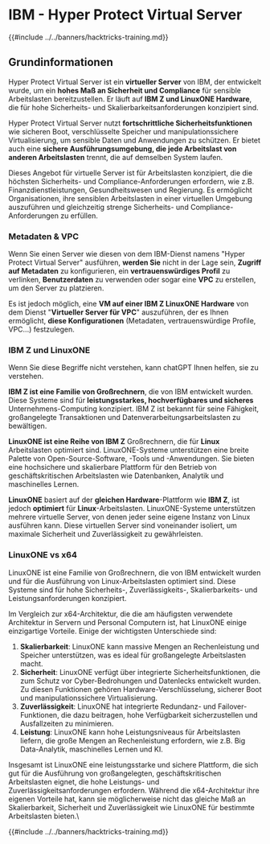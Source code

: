 # IBM - Hyper Protect Virtual Server

{{#include ../../banners/hacktricks-training.md}}

## Grundinformationen

Hyper Protect Virtual Server ist ein **virtueller Server** von IBM, der entwickelt wurde, um ein **hohes Maß an Sicherheit und Compliance** für sensible Arbeitslasten bereitzustellen. Er läuft auf **IBM Z und LinuxONE Hardware**, die für hohe Sicherheits- und Skalierbarkeitsanforderungen konzipiert sind.

Hyper Protect Virtual Server nutzt **fortschrittliche Sicherheitsfunktionen** wie sicheren Boot, verschlüsselte Speicher und manipulationssichere Virtualisierung, um sensible Daten und Anwendungen zu schützen. Er bietet auch eine **sichere Ausführungsumgebung, die jede Arbeitslast von anderen Arbeitslasten** trennt, die auf demselben System laufen.

Dieses Angebot für virtuelle Server ist für Arbeitslasten konzipiert, die die höchsten Sicherheits- und Compliance-Anforderungen erfordern, wie z.B. Finanzdienstleistungen, Gesundheitswesen und Regierung. Es ermöglicht Organisationen, ihre sensiblen Arbeitslasten in einer virtuellen Umgebung auszuführen und gleichzeitig strenge Sicherheits- und Compliance-Anforderungen zu erfüllen.

### Metadaten & VPC

Wenn Sie einen Server wie diesen von dem IBM-Dienst namens "Hyper Protect Virtual Server" ausführen, **werden Sie** nicht in der Lage sein, **Zugriff auf Metadaten** zu konfigurieren, ein **vertrauenswürdiges Profil** zu verlinken, **Benutzerdaten** zu verwenden oder sogar eine **VPC** zu erstellen, um den Server zu platzieren.

Es ist jedoch möglich, eine **VM auf einer IBM Z LinuxONE Hardware** von dem Dienst "**Virtueller Server für VPC**" auszuführen, der es Ihnen ermöglicht, **diese Konfigurationen** (Metadaten, vertrauenswürdige Profile, VPC...) festzulegen.

### IBM Z und LinuxONE

Wenn Sie diese Begriffe nicht verstehen, kann chatGPT Ihnen helfen, sie zu verstehen.

**IBM Z ist eine Familie von Großrechnern**, die von IBM entwickelt wurden. Diese Systeme sind für **leistungsstarkes, hochverfügbares und sicheres** Unternehmens-Computing konzipiert. IBM Z ist bekannt für seine Fähigkeit, großangelegte Transaktionen und Datenverarbeitungsarbeitslasten zu bewältigen.

**LinuxONE ist eine Reihe von IBM Z** Großrechnern, die für **Linux** Arbeitslasten optimiert sind. LinuxONE-Systeme unterstützen eine breite Palette von Open-Source-Software, -Tools und -Anwendungen. Sie bieten eine hochsichere und skalierbare Plattform für den Betrieb von geschäftskritischen Arbeitslasten wie Datenbanken, Analytik und maschinelles Lernen.

**LinuxONE** basiert auf der **gleichen Hardware**-Plattform wie **IBM Z**, ist jedoch **optimiert** für **Linux**-Arbeitslasten. LinuxONE-Systeme unterstützen mehrere virtuelle Server, von denen jeder seine eigene Instanz von Linux ausführen kann. Diese virtuellen Server sind voneinander isoliert, um maximale Sicherheit und Zuverlässigkeit zu gewährleisten.

### LinuxONE vs x64

LinuxONE ist eine Familie von Großrechnern, die von IBM entwickelt wurden und für die Ausführung von Linux-Arbeitslasten optimiert sind. Diese Systeme sind für hohe Sicherheits-, Zuverlässigkeits-, Skalierbarkeits- und Leistungsanforderungen konzipiert.

Im Vergleich zur x64-Architektur, die die am häufigsten verwendete Architektur in Servern und Personal Computern ist, hat LinuxONE einige einzigartige Vorteile. Einige der wichtigsten Unterschiede sind:

1. **Skalierbarkeit**: LinuxONE kann massive Mengen an Rechenleistung und Speicher unterstützen, was es ideal für großangelegte Arbeitslasten macht.
2. **Sicherheit**: LinuxONE verfügt über integrierte Sicherheitsfunktionen, die zum Schutz vor Cyber-Bedrohungen und Datenlecks entwickelt wurden. Zu diesen Funktionen gehören Hardware-Verschlüsselung, sicherer Boot und manipulationssichere Virtualisierung.
3. **Zuverlässigkeit**: LinuxONE hat integrierte Redundanz- und Failover-Funktionen, die dazu beitragen, hohe Verfügbarkeit sicherzustellen und Ausfallzeiten zu minimieren.
4. **Leistung**: LinuxONE kann hohe Leistungsniveaus für Arbeitslasten liefern, die große Mengen an Rechenleistung erfordern, wie z.B. Big Data-Analytik, maschinelles Lernen und KI.

Insgesamt ist LinuxONE eine leistungsstarke und sichere Plattform, die sich gut für die Ausführung von großangelegten, geschäftskritischen Arbeitslasten eignet, die hohe Leistungs- und Zuverlässigkeitsanforderungen erfordern. Während die x64-Architektur ihre eigenen Vorteile hat, kann sie möglicherweise nicht das gleiche Maß an Skalierbarkeit, Sicherheit und Zuverlässigkeit wie LinuxONE für bestimmte Arbeitslasten bieten.\\

{{#include ../../banners/hacktricks-training.md}}
